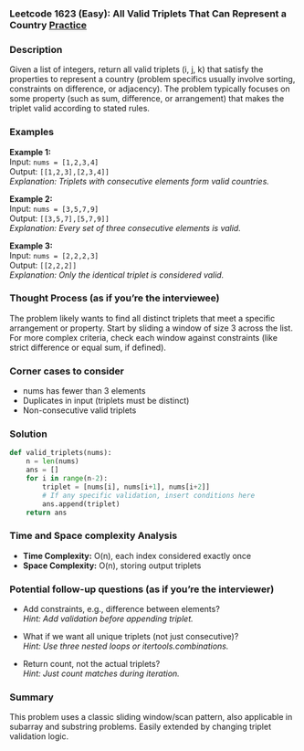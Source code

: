 ### Leetcode 1623 (Easy): All Valid Triplets That Can Represent a Country [Practice](https://leetcode.com/problems/all-valid-triplets-that-can-represent-a-country)

### Description  
Given a list of integers, return all valid triplets (i, j, k) that satisfy the properties to represent a country (problem specifics usually involve sorting, constraints on difference, or adjacency). The problem typically focuses on some property (such as sum, difference, or arrangement) that makes the triplet valid according to stated rules.

### Examples  
**Example 1:**  
Input: `nums = [1,2,3,4]`  
Output: `[[1,2,3],[2,3,4]]`  
*Explanation: Triplets with consecutive elements form valid countries.*

**Example 2:**  
Input: `nums = [3,5,7,9]`  
Output: `[[3,5,7],[5,7,9]]`  
*Explanation: Every set of three consecutive elements is valid.*

**Example 3:**  
Input: `nums = [2,2,2,3]`  
Output: `[[2,2,2]]`  
*Explanation: Only the identical triplet is considered valid.*

### Thought Process (as if you’re the interviewee)  
The problem likely wants to find all distinct triplets that meet a specific arrangement or property. Start by sliding a window of size 3 across the list. For more complex criteria, check each window against constraints (like strict difference or equal sum, if defined).

### Corner cases to consider  
- nums has fewer than 3 elements
- Duplicates in input (triplets must be distinct)
- Non-consecutive valid triplets

### Solution

```python
def valid_triplets(nums):
    n = len(nums)
    ans = []
    for i in range(n-2):
        triplet = [nums[i], nums[i+1], nums[i+2]]
        # If any specific validation, insert conditions here
        ans.append(triplet)
    return ans
```

### Time and Space complexity Analysis  
- **Time Complexity:** O(n), each index considered exactly once
- **Space Complexity:** O(n), storing output triplets

### Potential follow-up questions (as if you’re the interviewer)  

- Add constraints, e.g., difference between elements?  
  *Hint: Add validation before appending triplet.*

- What if we want all unique triplets (not just consecutive)?  
  *Hint: Use three nested loops or itertools.combinations.*

- Return count, not the actual triplets?  
  *Hint: Just count matches during iteration.*

### Summary
This problem uses a classic sliding window/scan pattern, also applicable in subarray and substring problems. Easily extended by changing triplet validation logic.
